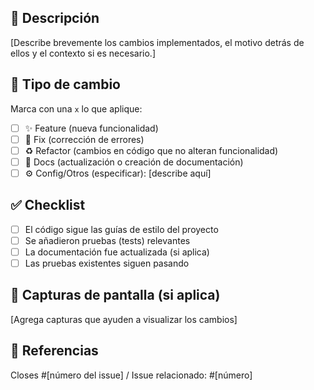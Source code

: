 ## 📝 Descripción
[Describe brevemente los cambios implementados, el motivo detrás de ellos y el contexto si es necesario.]

## 🧩 Tipo de cambio
Marca con una `x` lo que aplique:

- [ ] ✨ Feature (nueva funcionalidad)
- [ ] 🐛 Fix (corrección de errores)
- [ ] ♻️ Refactor (cambios en código que no alteran funcionalidad)
- [ ] 📝 Docs (actualización o creación de documentación)
- [ ] ⚙️ Config/Otros (especificar): [describe aquí]

## ✅ Checklist
- [ ] El código sigue las guías de estilo del proyecto
- [ ] Se añadieron pruebas (tests) relevantes
- [ ] La documentación fue actualizada (si aplica)
- [ ] Las pruebas existentes siguen pasando

## 📸 Capturas de pantalla (si aplica)
[Agrega capturas que ayuden a visualizar los cambios]

## 🔗 Referencias
Closes #[número del issue] / Issue relacionado: #[número]
